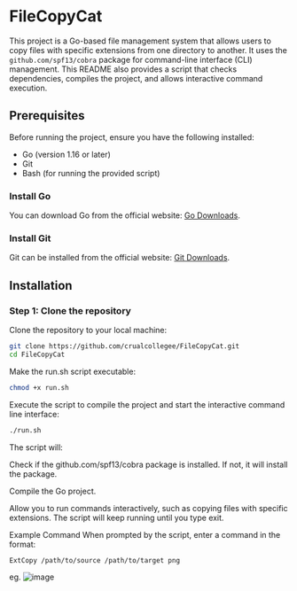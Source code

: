 # FileCopyCat

This project is a Go-based file management system that allows users to copy files with specific extensions from one directory to another. It uses the `github.com/spf13/cobra` package for command-line interface (CLI) management. This README also provides a script that checks dependencies, compiles the project, and allows interactive command execution.

## Prerequisites

Before running the project, ensure you have the following installed:

- Go (version 1.16 or later)
- Git
- Bash (for running the provided script)

### Install Go
You can download Go from the official website: [Go Downloads](https://golang.org/dl/).

### Install Git
Git can be installed from the official website: [Git Downloads](https://git-scm.com/downloads).

## Installation

### Step 1: Clone the repository

Clone the repository to your local machine:

```bash
git clone https://github.com/crualcollegee/FileCopyCat.git
cd FileCopyCat
```

Make the run.sh script executable:
```bash
chmod +x run.sh
```
Execute the script to compile the project and start the interactive command line interface:
```bash
./run.sh
```

The script will:

Check if the github.com/spf13/cobra package is installed. If not, it will install the package.

Compile the Go project.

Allow you to run commands interactively, such as copying files with specific extensions. The script will keep running until you type exit.

Example Command
When prompted by the script, enter a command in the format:

```bash
ExtCopy /path/to/source /path/to/target png
```
eg.
![image](https://github.com/user-attachments/assets/75da02c3-f8a5-4f5a-8ca0-cb628f9f673b)
